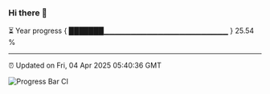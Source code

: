 ### Hi there 👋

⏳ Year progress { ███████▁▁▁▁▁▁▁▁▁▁▁▁▁▁▁▁▁▁▁▁▁▁▁ } 25.54 %

---

⏰ Updated on Fri, 04 Apr 2025 05:40:36 GMT

![Progress Bar CI](https://github.com/IshwaranRudhara/GIT-ACTION/workflows/Progress%20Bar%20CI/badge.svg)
